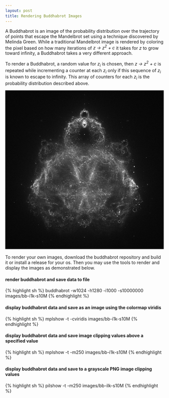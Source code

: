 ```yaml
---
layout: post
title: Rendering Buddhabrot Images
---
```

A Buddhabrot is an image of the probability distribution over the
trajectory of points that escape the Mandelbrot set using a technique
discovered by Melinda Green.  While a traditional Mandelbrot
image is rendered by coloring the pixel based on how many iterations of
*z → z<sup>2</sup> + c* it takes for _z_ to grow toward infinity, a Buddhabrot
takes a very different approach.

To render a Buddhabrot, a random value for _z<sub>i</sub>_ is chosen, then
*z → z<sup>2</sup> + c* is repeated while incrementing a counter at each
_z<sub>i</sub>_ only if this sequence of _z<sub>i</sub>_ is known to escape to infinity.
This array of counters for each _z<sub>i</sub>_ is the probability distribution
described above.

![buddhabrot image](/assets/img/bb-i100k-s10M.png)

To render your own images, download the buddhabrot repository and build it
or install a release for your os.
Then you may use the tools to render and display the images as demonstrated
below.

#### render buddhabrot and save data to file
{% highlight sh %}
buddhabrot -w1024 -h1280 -i1000 -s10000000 images/bb-i1k-s10M
{% endhighlight %}

#### display buddhabrot data and save as an image using the colormap viridis
{% highlight sh %}
mplshow -t -cviridis images/bb-i1k-s10M
{% endhighlight %}

#### display buddhabrot data and save image clipping values above a specified value
{% highlight sh %}
mplshow -t -m250 images/bb-i1k-s10M
{% endhighlight %}

#### display buddhabrot data and save to a grayscale PNG image clipping values
{% highlight sh %}
pilshow -t -m250 images/bb-ilk-s10M
{% endhighlight %}
